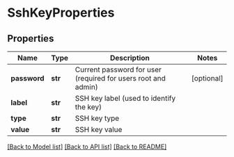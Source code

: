 # SshKeyProperties

## Properties
Name | Type | Description | Notes
------------ | ------------- | ------------- | -------------
**password** | **str** | Current password for user (required for users root and admin) | [optional] 
**label** | **str** | SSH key label (used to identify the key) | 
**type** | **str** | SSH key type | 
**value** | **str** | SSH key value | 

[[Back to Model list]](../README.md#documentation-for-models) [[Back to API list]](../README.md#documentation-for-api-endpoints) [[Back to README]](../README.md)

